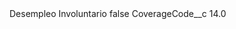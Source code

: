 <?xml version="1.0" encoding="UTF-8"?>
<CustomMetadata xmlns="http://soap.sforce.com/2006/04/metadata" xmlns:xsi="http://www.w3.org/2001/XMLSchema-instance" xmlns:xsd="http://www.w3.org/2001/XMLSchema">
    <label>Desempleo Involuntario</label>
    <protected>false</protected>
    <values>
        <field>CoverageCode__c</field>
        <value xsi:type="xsd:double">14.0</value>
    </values>
</CustomMetadata>
